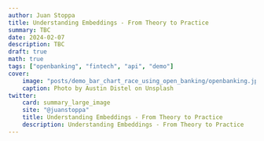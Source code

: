 ```yaml
---
author: Juan Stoppa
title: Understanding Embeddings - From Theory to Practice
summary: TBC
date: 2024-02-07
description: TBC
draft: true
math: true
tags: ["openbanking", "fintech", "api", "demo"]
cover:
    image: "posts/demo_bar_chart_race_using_open_banking/openbanking.jpg"
    caption: Photo by Austin Distel on Unsplash
twitter:
    card: summary_large_image
    site: "@juanstoppa"
    title: Understanding Embeddings - From Theory to Practice
    description: Understanding Embeddings - From Theory to Practice
---
```




